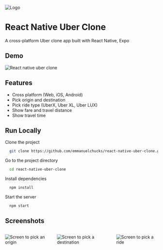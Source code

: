 ![Logo](https://raw.githubusercontent.com/emmanuelchucks/react-native-uber-clone/main/assets/screenshots/logo.png)

# React Native Uber Clone

A cross-platform Uber clone app built with React Native, Expo

## Demo

<div style="width:50%;">

![React native uber clone](https://raw.githubusercontent.com/emmanuelchucks/react-native-uber-clone/main/assets/screenshots/ezgif-7-2d01dc3b82b1.gif)

</div>

## Features

- Cross platform (Web, iOS, Android)
- Pick origin and destination
- Pick ride type (UberX, Uber XL, Uber LUX)
- Show fare and travel distance
- Show travel time

## Run Locally

Clone the project

```bash
  git clone https://github.com/emmanuelchucks/react-native-uber-clone.git
```

Go to the project directory

```bash
  cd react-native-uber-clone
```

Install dependencies

```bash
  npm install
```

Start the server

```bash
  npm start
```

## Screenshots

<div style="display:flex; gap:1rem;">

![Screen to pick an origin](https://raw.githubusercontent.com/emmanuelchucks/react-native-uber-clone/main/assets/screenshots/Screenshot_1634302767.jpg)

![Screen to pick a destination](https://raw.githubusercontent.com/emmanuelchucks/react-native-uber-clone/main/assets/screenshots/Screenshot_1634302842.jpg)

![Screen to pick a ride](https://raw.githubusercontent.com/emmanuelchucks/react-native-uber-clone/main/assets/screenshots/Screenshot_1634302884.jpg)

</div>
